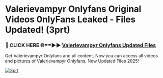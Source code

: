 # Valerievampyr Onlyfans Original Videos 0nlyFans Leaked - Files Updated! (3prt)

<h3>🔴 CLICK HERE 🌐==►► <a href="https://tinyurl.com/ehrbuxhb" rel="nofollow">Valerievampyr Onlyfans Updated Files</a></h3>

Get Valerievampyr Onlyfans and all content. Now you can access all videos and pictures of Valerievampyr Onlyfans. New Updated Files 2025!

[![3prt](https://i.imgur.com/lVYEuWS.gif)](https://tinyurl.com/ehrbuxhb)
